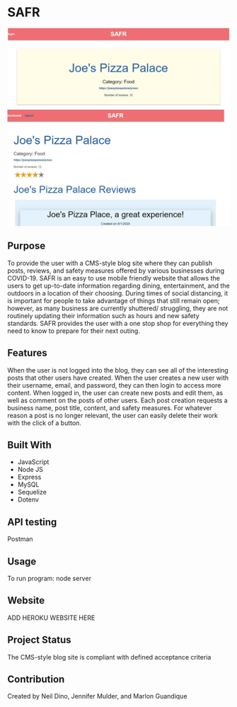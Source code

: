# SAFR

![](public/assets/images/safr.jpg)
![](public/assets/images/safr1.jpg)

## Purpose
To provide the user with a CMS-style blog site where they can publish posts, reviews, and safety measures offered by various businesses during COVID-19. SAFR is an easy to use mobile friendly website that allows the users to get up-to-date information regarding dining, entertainment, and the outdoors in a location of their choosing. During times of social distancing, it is important for people to take advantage of things that still remain open; however, as many business are currently shuttered/ struggling, they are not routinely updating their information such as hours and new safety standards. SAFR provides the user with a one stop shop for everything they need to know to prepare for their next outing.

## Features
When the user is not logged into the blog, they can see all of the interesting posts that other users have created. When the user creates a new user with their username, email, and password, they can then login to access more content. When logged in, the user can create new posts and edit them, as well as comment on the posts of other users. Each post creation requests a business name, post title, content, and safety measures. For whatever reason a post is no longer relevant, the user can easily delete their work with the click of a button.

## Built With
* JavaScript
* Node JS 
* Express
* MySQL
* Sequelize
* Dotenv

## API testing
Postman

## Usage
To run program: node server

## Website
ADD HEROKU WEBSITE HERE

## Project Status
The CMS-style blog site is compliant with defined acceptance criteria

## Contribution
Created by Neil Dino, Jennifer Mulder, and Marlon Guandique

